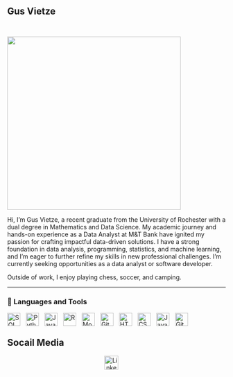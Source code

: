 ## Gus Vietze

**` `**

<img align = "center" src="https://user-images.githubusercontent.com/74038190/212750147-854a394f-fee9-4080-9770-78a4b7ece53f.gif" width="400">
<br>



Hi, I’m Gus Vietze, a recent graduate from the University of Rochester with a dual degree in Mathematics and Data Science. My academic journey and hands-on experience as a Data Analyst at M&T Bank have ignited my passion for crafting impactful data-driven solutions. I have a strong foundation in data analysis, programming, statistics, and machine learning, and I’m eager to further refine my skills in new professional challenges. I’m currently seeking opportunities as a data analyst or software developer.

Outside of work, I enjoy playing chess, soccer, and camping. 

---
### 🧰 Languages and Tools
<img align="left" alt="SQL" width="30px" style="padding-right:10px;" src="https://cdn.jsdelivr.net/gh/walkxcode/dashboard-icons@master/png/sqlitebrowser.png" />
<img align="left" alt="Python" width="30px" style="padding-right:10px;" src="https://cdn.jsdelivr.net/gh/devicons/devicon/icons/python/python-plain.svg" />
<img align="left" alt="Java" width="30px" style="padding-right:10px;" src="https://cdn.jsdelivr.net/gh/devicons/devicon/icons/java/java-original.svg"/>
<img align="left" alt="R" width="30px" style="padding-right:10px;" src="https://cdn.jsdelivr.net/gh/walkxcode/dashboard-icons@master/png/rstudio.png" />
<img align="left" alt="MongoDB" width="30px" style="padding-right:10px;" src="https://cdn.jsdelivr.net/gh/walkxcode/dashboard-icons@master/png/mongodb.png"/>
<img align="left" alt="Git" width="30px" style="padding-right:10px;" src="https://cdn.jsdelivr.net/gh/devicons/devicon/icons/git/git-original.svg" />
<img align="left" alt="HTML" width="30px" style="padding-right:10px;" src="https://cdn.jsdelivr.net/gh/devicons/devicon/icons/html5/html5-plain.svg" />
<img align="left" alt="CSS" width="30px" style="padding-right:10px;" src="https://cdn.jsdelivr.net/gh/devicons/devicon/icons/css3/css3-plain.svg" />
<img align="left" alt="JavaScript" width="30px" style="padding-right:10px;" src="https://cdn.jsdelivr.net/gh/devicons/devicon/icons/javascript/javascript-plain.svg" />
<img align="left" alt="GitHub" width="30px" style="padding-right:10px;" src="https://cdn.jsdelivr.net/gh/devicons/devicon/icons/github/github-original.svg" />
<br />




#
## Socail Media

<p align="center">
  <a href="https://www.linkedin.com/in/gus-vietze-37575a225/"><img width="32px" alt="LinkedIn" title="LinkedIn" src="https://i.imgur.com/yRpa1dQ.png"/></a>
  &#8287;&#8287;&#8287;&#8287;&#8287;
</p>

